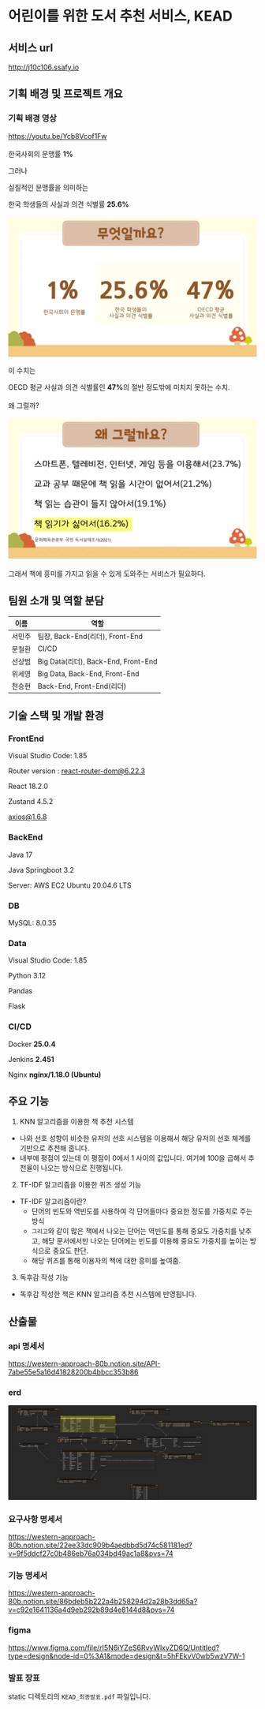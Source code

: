 # 어린이를 위한 도서 추천 서비스, KEAD

## 서비스 url

http://j10c106.ssafy.io

## 기획 배경 및 프로젝트 개요

### 기획 배경 영상

https://youtu.be/Ycb8Vcof1Fw
<br><br>
한국사회의 문맹률 <b>1%</b>

그러나

실질적인 문맹률을 의미하는

한국 학생들의 사실과 의견 식별률 <b>25.6%</b>
<br><br>
<img src="static/기획의도1.JPG">

이 수치는

OECD 평균 사실과 의견 식별률인 <b>47%</b>의 절반 정도밖에 미치지 못하는 수치.<br>
<br>왜 그럴까?
<br><br>
<img src="static/기획의도2.JPG">
<br>
<br>
그래서 책에 흥미를 가지고 읽을 수 있게 도와주는 서비스가 필요하다.

## 팀원 소개 및 역할 분담

| 이름   | 역할                                |
| ------ | ----------------------------------- |
| 서민주 | 팀장, Back-End(리더), Front-End     |
| 문철환 | CI/CD                               |
| 선상범 | Big Data(리더), Back-End, Front-End |
| 위세영 | Big Data, Back-End, Front-End       |
| 천승현 | Back-End, Front-End(리더)           |

## 기술 스택 및 개발 환경

### FrontEnd

Visual Studio Code: 1.85

Router version : react-router-dom@6.22.3

React 18.2.0

Zustand 4.5.2

axios@1.6.8

### BackEnd

Java 17

Java Springboot 3.2

Server: AWS EC2 Ubuntu 20.04.6 LTS

### DB

MySQL: 8.0.35

### Data

Visual Studio Code: 1.85

Python 3.12

Pandas

Flask

### CI/CD

Docker **25.0.4**

Jenkins **2.451**

Nginx **nginx/1.18.0 (Ubuntu)**

## 주요 기능

1. KNN 알고리즘을 이용한 책 추천 시스템

- 나와 선호 성향이 비슷한 유저의 선호 시스템을 이용해서 해당 유저의 선호 체계를 기반으로 추천해 줍니다.
- 내부에 평점이 있는데 이 평점이 0에서 1 사이의 값입니다. 여기에 100을 곱해서 추천율이 나오는 방식으로 진행됩니다.<br>

2. TF-IDF 알고리즘을 이용한 퀴즈 생성 기능

- TF-IDF 알고리즘이란?
  - 단어의 빈도와 역빈도를 사용하여 각 단어들마다 중요한 정도를 가중치로 주는 방식
  - `그리고`와 같이 많은 책에서 나오는 단어는 역빈도를 통해 중요도 가중치를 낮추고, 해당 문서에서만 나오는 단어에는 빈도를 이용해 중요도 가중치를 높이는 방식으로 중요도 판단.
  - 해당 퀴즈를 통해 이용자의 책에 대한 흥미를 높여줌.

3. 독후감 작성 기능

- 독후감 작성한 책은 KNN 알고리즘 추천 시스템에 반영됩니다.<br>

## 산출물

### api 명세서

https://western-approach-80b.notion.site/API-7abe55e5a16d41828200b4bbcc353b86

### erd

<img src="static/C106_ERD.png">

### 요구사항 명세서

https://western-approach-80b.notion.site/22ee33dc909b4aedbbd5d74c581181ed?v=9f5ddcf27c0b486eb76a034bd49ac1a8&pvs=74

### 기능 명세서

https://western-approach-80b.notion.site/86bdeb5b222a4b258294d2a28b3dd65a?v=c92e1641136a4d9eb292b89d4e8144d8&pvs=74

### figma

https://www.figma.com/file/rI5N6iYZeS6RvyWlxyZD6Q/Untitled?type=design&node-id=0%3A1&mode=design&t=5hFEkvV0wb5wzV7W-1

### 발표 장표

static 디렉토리의 `KEAD_최종발표.pdf` 파일입니다.
